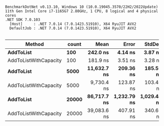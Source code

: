```

BenchmarkDotNet v0.13.10, Windows 10 (10.0.19045.3570/22H2/2022Update)
11th Gen Intel Core i7-1165G7 2.80GHz, 1 CPU, 8 logical and 4 physical cores
.NET SDK 7.0.103
  [Host]     : .NET 7.0.14 (7.0.1423.51910), X64 RyuJIT AVX2
  DefaultJob : .NET 7.0.14 (7.0.1423.51910), X64 RyuJIT AVX2


```
| Method                | count | Mean        | Error       | StdDev      |
|---------------------- |------ |------------:|------------:|------------:|
| **AddToList**             | **100**   |    **242.0 ns** |     **4.14 ns** |     **3.87 ns** |
| AddToListWithCapacity | 100   |    181.9 ns |     3.51 ns |     3.28 ns |
| **AddToList**             | **5000**  | **11,632.7 ns** |   **209.36 ns** |   **185.59 ns** |
| AddToListWithCapacity | 5000  |  9,730.4 ns |   123.87 ns |   103.44 ns |
| **AddToList**             | **20000** | **86,717.7 ns** | **1,232.79 ns** | **1,029.44 ns** |
| AddToListWithCapacity | 20000 | 39,083.6 ns |   407.91 ns |   340.63 ns |
